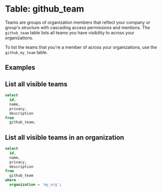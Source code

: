 # Table: github_team

Teams are groups of organization members that reflect your company or group's structure with cascading access permissions and mentions. The `github_team` table lists all teams you have visibility to across your organizations.

To list the teams that you're a member of across your organizations, use the `github_my_team` table.

## Examples

## List all visible teams

```sql
select
  id,
  name,
  privacy,
  description
from
  github_team;
```

## List all visible teams in an organization

```sql
select
  id,
  name,
  privacy,
  description
from
  github_team
where
  organization = 'my_org';
```

